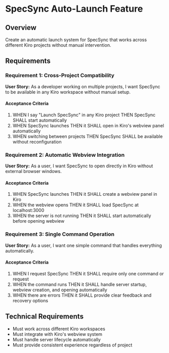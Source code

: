 # SpecSync Auto-Launch Feature

## Overview
Create an automatic launch system for SpecSync that works across different Kiro projects without manual intervention.

## Requirements

### Requirement 1: Cross-Project Compatibility
**User Story:** As a developer working on multiple projects, I want SpecSync to be available in any Kiro workspace without manual setup.

#### Acceptance Criteria
1. WHEN I say "Launch SpecSync" in any Kiro project THEN SpecSync SHALL start automatically
2. WHEN SpecSync launches THEN it SHALL open in Kiro's webview panel automatically
3. WHEN switching between projects THEN SpecSync SHALL be available without reconfiguration

### Requirement 2: Automatic Webview Integration
**User Story:** As a user, I want SpecSync to open directly in Kiro without external browser windows.

#### Acceptance Criteria
1. WHEN SpecSync launches THEN it SHALL create a webview panel in Kiro
2. WHEN the webview opens THEN it SHALL load SpecSync at localhost:3000
3. WHEN the server is not running THEN it SHALL start automatically before opening webview

### Requirement 3: Single Command Operation
**User Story:** As a user, I want one simple command that handles everything automatically.

#### Acceptance Criteria
1. WHEN I request SpecSync THEN it SHALL require only one command or request
2. WHEN the command runs THEN it SHALL handle server startup, webview creation, and opening automatically
3. WHEN there are errors THEN it SHALL provide clear feedback and recovery options

## Technical Requirements
- Must work across different Kiro workspaces
- Must integrate with Kiro's webview system
- Must handle server lifecycle automatically
- Must provide consistent experience regardless of project